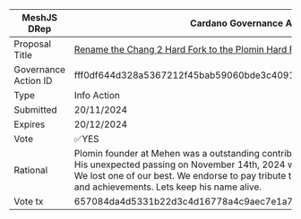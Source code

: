|MeshJS DRep|Cardano Governance Actions|
|----------------|---------------------------|
|Proposal Title|[	Rename the Chang 2 Hard Fork to the Plomin Hard Fork]([url](https://gov.tools/connected/governance_actions/fff0df644d328a5367212f45bab59060bde3c4091dc96c723062896fd6197314#0))|
|Governance Action ID|fff0df644d328a5367212f45bab59060bde3c4091dc96c723062896fd6197314#0|
|Type|Info Action|
|Submitted|20/11/2024|
|Expires|20/12/2024|
|Vote|✅YES|
|Rational|Plomin founder at Mehen was a outstanding contributor to the Cardano Ecosystem. His unexpected passing on November 14th, 2024 will leave a void at the Community. We lost one of our best. We endorse to pay tribute to Matthew and to honor his work and achievements. Lets keep his name alive.|
|Vote tx|657084da4d5331b22d3c4d16778a4c9aec7e1a71e573fca9e3abaa241545f0f4|
